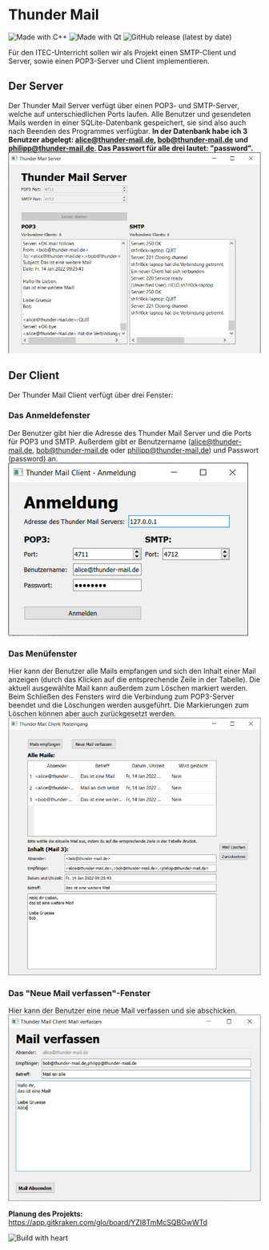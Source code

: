 # Thunder Mail
![Made with C++](https://img.shields.io/badge/Made%20with-C++-00599d?style=for-the-badge&logo=C%2B%2B&labelColor=004283) ![Made with Qt](https://img.shields.io/badge/Made%20with-Qt-41cd52?style=for-the-badge&logo=Qt) ![GitHub release (latest by date)](https://img.shields.io/github/v/release/SH1RL0CK/thunder_mail?logo=github&style=for-the-badge)

Für den ITEC-Unterricht sollen wir als Projekt einen SMTP-Client und Server, sowie einen POP3-Server und Client implementieren.

## Der Server
Der Thunder Mail Server verfügt über einen POP3- und SMTP-Server, welche auf unterschiedlichen Ports laufen. Alle Benutzer und gesendeten Mails werden in einer SQLite-Datenbank gespeichert, sie sind also auch nach Beenden des Programmes verfügbar. **In der Datenbank habe ich 3 Benutzer abgelegt: alice@thunder-mail.de, bob@thunder-mail.de und philipp@thunder-mail.de. Das Passwort für alle drei lautet: "password".** 
![Screenshot vom Serverfenster](assets/screenshots/administration_widget_screenshot.png)

## Der Client
Der Thunder Mail Client verfügt über drei Fenster:

### Das Anmeldefenster
Der Benutzer gibt hier die Adresse des Thunder Mail Server und die Ports für POP3 und SMTP. Außerdem gibt er Benutzername (alice@thunder-mail.de, bob@thunder-mail.de oder philipp@thunder-mail.de) und Passwort (password) an.
![Screenshot vom Administration Widget](assets/screenshots/login_widget_screenshot.png)

### Das Menüfenster
Hier kann der Benutzer alle Mails empfangen und sich den Inhalt einer Mail anzeigen (durch das Klicken auf die entsprechende Zeile in der Tabelle). Die aktuell ausgewählte Mail kann außerdem zum Löschen markiert werden. Beim Schließen des Fensters wird die Verbindung zum POP3-Server beendet und die Löschungen werden ausgeführt. Die Markierungen zum Löschen können aber auch zurückgesetzt werden.
![Screenshot vom Menüfenster](assets/screenshots/menu_widget_screenshot.png)

### Das "Neue Mail verfassen"-Fenster
Hier kann der Benutzer eine neue Mail verfassen und sie abschicken.
![Screenshot vom "Neue Mail verfassen"-Fenster](assets/screenshots/sending_mail_widget_screenshot.png)

**Planung des Projekts:**
https://app.gitkraken.com/glo/board/YZI8TmMcSQBGwWTd

![Build with heart](https://forthebadge.com/images/badges/built-with-love.svg)